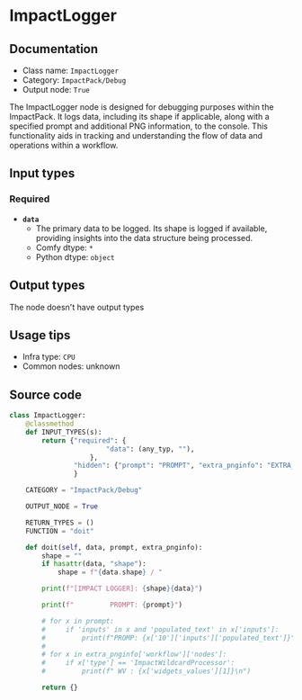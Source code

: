 # ImpactLogger
## Documentation
- Class name: `ImpactLogger`
- Category: `ImpactPack/Debug`
- Output node: `True`

The ImpactLogger node is designed for debugging purposes within the ImpactPack. It logs data, including its shape if applicable, along with a specified prompt and additional PNG information, to the console. This functionality aids in tracking and understanding the flow of data and operations within a workflow.
## Input types
### Required
- **`data`**
    - The primary data to be logged. Its shape is logged if available, providing insights into the data structure being processed.
    - Comfy dtype: `*`
    - Python dtype: `object`
## Output types
The node doesn't have output types
## Usage tips
- Infra type: `CPU`
- Common nodes: unknown


## Source code
```python
class ImpactLogger:
    @classmethod
    def INPUT_TYPES(s):
        return {"required": {
                        "data": (any_typ, ""),
                    },
                "hidden": {"prompt": "PROMPT", "extra_pnginfo": "EXTRA_PNGINFO"},
                }

    CATEGORY = "ImpactPack/Debug"

    OUTPUT_NODE = True

    RETURN_TYPES = ()
    FUNCTION = "doit"

    def doit(self, data, prompt, extra_pnginfo):
        shape = ""
        if hasattr(data, "shape"):
            shape = f"{data.shape} / "

        print(f"[IMPACT LOGGER]: {shape}{data}")

        print(f"         PROMPT: {prompt}")

        # for x in prompt:
        #     if 'inputs' in x and 'populated_text' in x['inputs']:
        #         print(f"PROMP: {x['10']['inputs']['populated_text']}")
        #
        # for x in extra_pnginfo['workflow']['nodes']:
        #     if x['type'] == 'ImpactWildcardProcessor':
        #         print(f" WV : {x['widgets_values'][1]}\n")

        return {}

```
